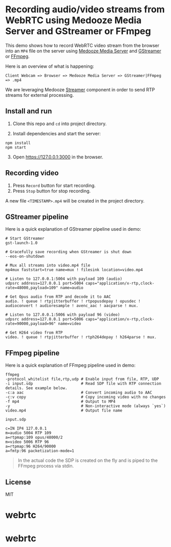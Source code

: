 # Recording audio/video streams from WebRTC using Medooze Media Server and GStreamer or FFmpeg

This demo shows how to record WebRTC video stream from the browser into an `MP4` file on the server using [Medooze Media Server](https://github.com/medooze/media-server-node) and [GStreamer](https://gstreamer.freedesktop.org/) or [FFmpeg](https://ffmpeg.org/).

Here is an overview of what is happening:

```
Client Webcam => Browser => Medooze Media Server => GStreamer|FFmpeg => .mp4
```

We are leveraging Medooze [Streamer](https://medooze.github.io/media-server-node/#streamer) component in order to send RTP streams for external processing.

## Install and run

1. Clone this repo and `cd` into project directory.

2. Install dependencies and start the server:

```
npm install
npm start
```

3. Open https://127.0.0.1:3000 in the browser.

## Recording video

1. Press `Record` button for start recording.
2. Press `Stop` button for stop recording.

A new file `<TIMESTAMP>.mp4` will be created in the project directory.

## GStreamer pipeline

Here is a quick explanation of GStreamer pipeline used in demo:

```
# Start GStreamer
gst-launch-1.0

# Gracefully save recording when GStreamer is shut down
--eos-on-shutdown

# Mux all streams into video.mp4 file
mp4mux faststart=true name=mux ! filesink location=video.mp4

# Listen to 127.0.0.1:5004 with payload 109 (audio)
udpsrc address=127.0.0.1 port=5004 caps="application/x-rtp,clock-rate=48000,payload=109" name=audio

# Get Opus audio from RTP and decode it to AAC
audio. ! queue ! rtpjitterbuffer ! rtpopusdepay ! opusdec ! audioconvert ! audioresample ! avenc_aac ! aacparse ! mux.

# Listen to 127.0.0.1:5006 with payload 96 (video)
udpsrc address=127.0.0.1 port=5006 caps="application/x-rtp,clock-rate=90000,payload=96" name=video

# Get H264 video from RTP
video. ! queue ! rtpjitterbuffer ! rtph264depay ! h264parse ! mux.
```

## FFmpeg pipeline

Here is a quick explanation of FFmpeg pipeline used in demo:

```
ffmpeg
-protocol_whitelist file,rtp,udp # Enable input from file, RTP, UDP
-i input.sdp                     # Read SDP file with RTP connection details. See example below.
-c:a aac                         # Convert incoming audio to AAC
-c:v copy                        # Copy incoming video with no changes
-f mp4                           # Output to MP4
-y                               # Non-interactive mode (always `yes`)
video.mp4                        # Output file name
```

`input.sdp`

```
c=IN IP4 127.0.0.1
m=audio 5004 RTP 109
a=rtpmap:109 opus/48000/2
m=video 5006 RTP 96
a=rtpmap:96 H264/90000
a=fmtp:96 packetization-mode=1
```

> In the actual code the SDP is created on the fly and is piped to the FFmpeg process via stdin.

## License

MIT
# webrtc
# webrtc
